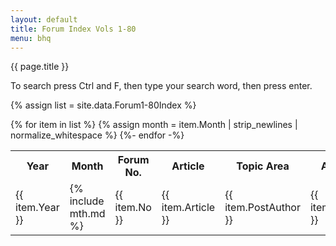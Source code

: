```yaml
---
layout: default
title: Forum Index Vols 1-80
menu: bhq
---
```


{{ page.title }}

To search press Ctrl and F, then type your search word, then press enter.

{% assign list = site.data.Forum1-80Index %}
<table class="forum1-80">
  <tr>
    <th>Year</th>
    <th>Month</th>
    <th>Forum No.</th>
    <th>Article</th>
    <th>Topic Area</th>
    <th>Author</th>
  </tr>
{% for item in list %}
{% assign month = item.Month | strip_newlines | normalize_whitespace %}
  <tr>
  <td>{{ item.Year }}</td>
  <td>{% include mth.md %}</td>
  <td>{{ item.No }}</td>
  <td>{{ item.Article }}</td>
  <td>{{ item.PostAuthor }}</td>
  <td>{{ item.Author }}</td>
  </tr>
{%- endfor -%}
</table>
